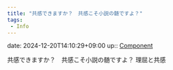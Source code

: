 ```yaml
---
title: "共感できますか？　共感こそ小説の髄ですよ？"
tags:
 - Info
---
```


date: 2024-12-20T14:10:29+09:00
up:: [Component](../Bar/Novel/Chaos/Component.md)

共感できますか？　共感こそ小説の髄ですよ？
理屈と共感